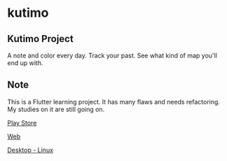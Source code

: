 # kutimo
## Kutimo Project
A note and color every day. Track your past. See what kind of map you'll end up with.

## Note
This is a Flutter learning project. It has many flaws and needs refactoring. My studies on it are still going on.

[Play Store](https://play.google.com/store/apps/details?id=com.kutimo.kutimo)

[Web](https://yalinpala.dev/kutimo/#/)

[Desktop - Linux](https://github.com/yplog/kutimo/releases/tag/v1)
